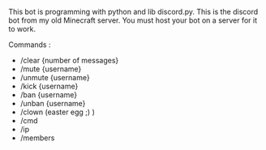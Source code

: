 This bot is programming with python and lib discord.py. This is the discord bot from my old Minecraft server. You must host your bot on a server for it to work.

Commands :
- /clear {number of messages}
- /mute {username}
- /unmute {username}
- /kick {username}
- /ban {username}
- /unban {username}
- /clown (easter egg ;) )
- /cmd
- /ip
- /members
